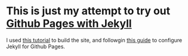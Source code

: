 # This is just my attempt to try out [Github Pages with Jekyll](https://docs.github.com/en/pages/setting-up-a-github-pages-site-with-jekyll/about-github-pages-and-jekyll)

I used [this tutorial](https://jekyllrb.com/docs/step-by-step/01-setup/) to build the site, 
and  followgin [this guide](https://docs.github.com/en/pages/setting-up-a-github-pages-site-with-jekyll/about-github-pages-and-jekyll) to configure Jekyll for Github Pages.
